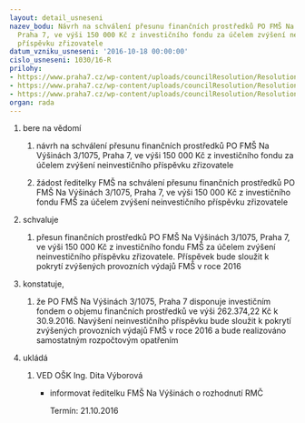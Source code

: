 ```yaml
---
layout: detail_usneseni
nazev_bodu: Návrh na schválení přesunu finančních prostředků PO FMŠ Na Výšinách 3/1075,
  Praha 7, ve výši 150 000 Kč z investičního fondu za účelem zvýšení neinvestičního
  příspěvku zřizovatele
datum_vzniku_usneseni: '2016-10-18 00:00:00'
cislo_usneseni: 1030/16-R
prilohy:
- https://www.praha7.cz/wp-content/uploads/councilResolution/Resolutions/28263/export/Duvodovazprava~120201.docx
- https://www.praha7.cz/wp-content/uploads/councilResolution/Resolutions/28263/export/Zadostonavysenineinvesticnihoprispevku~120200.pdf
- https://www.praha7.cz/wp-content/uploads/councilResolution/Resolutions/28263/export/export~297595.pdf
organ: rada
---
```

<ol id="urzList" class="urzList_view">
<li class="urzClass1" id=""><span name="1">bere na vědomí</span> 
<ol class="urzOlClass">
<li style="TEXT-ALIGN: left" class="urzClass2" id=""><span><p>návrh na schválení přesunu finančních prostředků PO FMŠ Na Výšinách 3/1075, Praha 7, ve výši 150 000 Kč z investičního fondu za účelem zvýšení neinvestičního příspěvku zřizovatele</p></span></li>
<li style="TEXT-ALIGN: left" class="urzClass2" id=""><span><p>žádost ředitelky FMŠ na schválení přesunu finančních prostředků PO FMŠ Na Výšinách 3/1075, Praha 7, ve výši 150 000 Kč z investičního fondu FMŠ za účelem zvýšení neinvestičního příspěvku zřizovatele</p></span></li></ol></li>

<li class="urzClass1" id=""><span name="24">schvaluje</span> 
<ol class="urzOlClass">
<li style="TEXT-ALIGN: left" class="urzClass2" id=""><span><p>přesun finančních prostředků PO FMŠ Na Výšinách 3/1075, Praha 7, ve výši 150 000 Kč z investičního fondu FMŠ za účelem zvýšení neinvestičního příspěvku zřizovatele. Příspěvek bude sloužit k pokrytí zvýšených provozních výdajů&nbsp;FMŠ v roce 2016</p></span></li></ol></li>
<li class="urzClass1" id=""><span name="50">konstatuje,</span>
<ol class="urzOlClass">
<li style="TEXT-ALIGN: left" class="urzClass2" id=""><span><p>že PO FMŠ Na Výšinách 3/1075, Praha 7 disponuje investičním fondem o objemu finančních prostředků ve výši 262.374,22 Kč k 30.9.2016.&nbsp;Navýšení neinvestičního příspěvku&nbsp;bude sloužit k pokrytí zvýšených provozních výdajů&nbsp;FMŠ v roce 2016 a&nbsp;bude realizováno samostatným rozpočtovým opatřením</p></span></li></ol></li><li class="urzClass1" id="urzUkoly"><span name="1">ukládá</span><ol class="urzOlClass"><li class="urzClass2"><span><p>VED OŠK Ing. Dita Výborová</p></span><ul class="urzUlClass"><li class="urzClass3"><span><p>informovat ředitelku FMŠ Na Výšinách o rozhodnutí RMČ</p></span><span class="urzUkolTermin">  Termín:&nbsp;21.10.2016</span></li></ul></li></ol></li>
</ol>